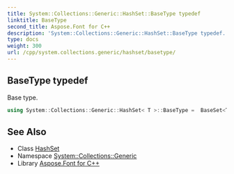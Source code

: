 ```yaml
---
title: System::Collections::Generic::HashSet::BaseType typedef
linktitle: BaseType
second_title: Aspose.Font for C++
description: 'System::Collections::Generic::HashSet::BaseType typedef. Base type in C++.'
type: docs
weight: 300
url: /cpp/system.collections.generic/hashset/basetype/
---
```

## BaseType typedef


Base type.

```cpp
using System::Collections::Generic::HashSet< T >::BaseType =  BaseSet<T, std::unordered_set<T, EqualityComparerHashAdapter<T>, EqualityComparerAdapter<T>, typename System::Details::CollectionHelpers::ContainerPointerMode<T>::allocator_type>>
```

## See Also

* Class [HashSet](../)
* Namespace [System::Collections::Generic](../../)
* Library [Aspose.Font for C++](../../../)
